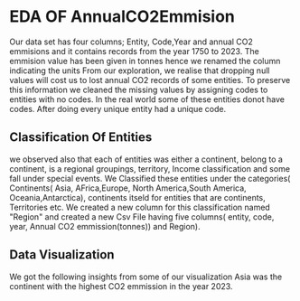 # EDA OF AnnualCO2Emmision
Our data set has four columns; Entity, Code,Year and annual CO2 emmisions and it contains records from the year 1750 to 2023.
The emmision value has been given in tonnes hence we renamed the column indicating the units
From our exploration, we realise that dropping null values will cost us to lost annual CO2 records of some entities. To preserve this information we cleaned the missing values by assigning codes to entities with no codes. In the real world some of these entities donot have codes. 
After doing every unique entity had a unique code. 
## Classification Of Entities
we observed also that each of entities was either a continent, belong to a continent, is a regional groupings, territory, Income classification and some fall under special events. We Classified these entities under the categories( Continents( Asia, AFrica,Europe, North America,South America, Oceania,Antarctica), continents itseld for entities that are continents, Territories etc.
We created a new column for this classification named "Region" and created a new Csv File having five columns( entity, code, year, Annual CO2 emmission(tonnes)) and Region).
## Data Visualization
We got the following insights from some of our visualization
Asia was the continent with the highest CO2 emmission in the year 2023.
